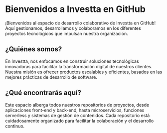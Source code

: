 # Bienvenidos a Investta en GitHub

¡Bienvenidos al espacio de desarrollo colaborativo de Investta en GitHub! Aquí gestionamos, desarrollamos y colaboramos en los diferentes proyectos tecnológicos que impulsan nuestra organización.

## ¿Quiénes somos?

En Investta, nos enfocamos en construir soluciones tecnológicas innovadoras para facilitar la transformación digital de nuestros clientes. Nuestra misión es ofrecer productos escalables y eficientes, basados en las mejores prácticas de desarrollo de software.

## ¿Qué encontrarás aquí?

Este espacio alberga todos nuestros repositorios de proyectos, desde aplicaciones front-end y back-end, hasta microservicios, funciones serverless y sistemas de gestión de contenidos. Cada repositorio está cuidadosamente organizado para facilitar la colaboración y el desarrollo continuo.
